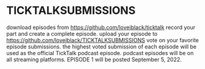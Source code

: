 # TICKTALKSUBMISSIONS
  download episodes from  https://github.com/lovejblack/ticktalk
  record your part and create a complete episode.
  upload your episode to https://github.com/lovejblack/TICKTALKSUBMISSIONS
  vote on your favorite episode submissions.
  the highest voted submission of each episode will be used as the official TickTalk podcast episode.
  podcast episodes will be on all streaming platforms.
  EPISODE 1 will be posted September 5, 2022.
  
